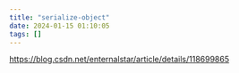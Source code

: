```yaml
---
title: "serialize-object"
date: 2024-01-15 01:10:05
tags: []
---
```

https://blog.csdn.net/enternalstar/article/details/118699865

